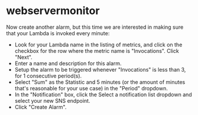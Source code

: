 # webservermonitor
 Now create another alarm, but this time we are interested in making 
 sure that your Lambda is invoked every minute:

* Look for your Lambda name in the listing of metrics, and click on the checkbox for the row where the metric name is "Invocations". 
Click "Next".
* Enter a name and description for this alarm.
* Setup the alarm to be triggered whenever "Invocations" is less than 3, for 1 consecutive period(s).
* Select "Sum" as the Statistic and 5 minutes (or the amount of minutes that's reasonable for your use case) in the "Period" dropdown.
* In the "Notification" box, click the Select a notification list dropdown and select your new SNS endpoint.
* Click "Create Alarm".
